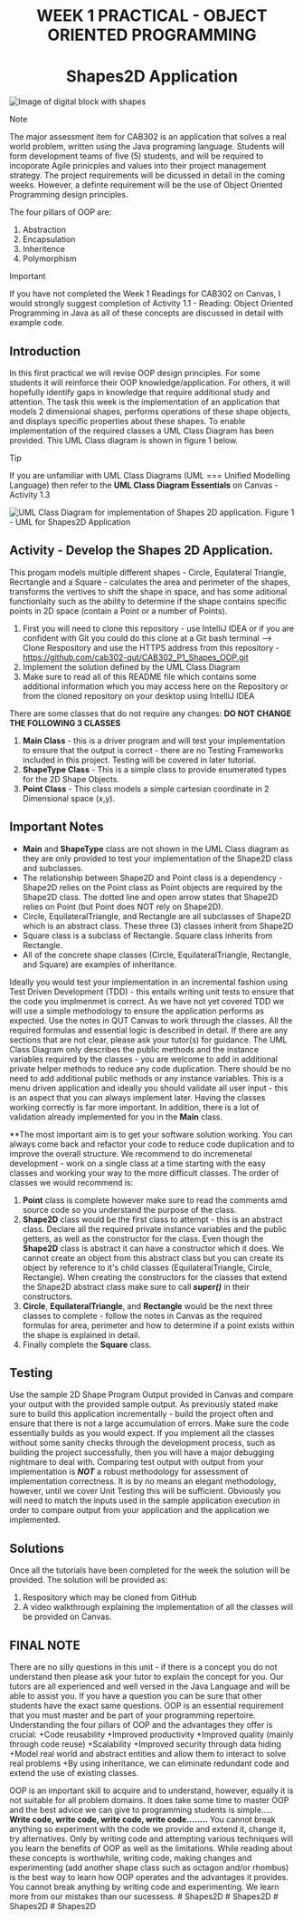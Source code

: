 <h1 align="center">WEEK 1 PRACTICAL - OBJECT ORIENTED PROGRAMMING</h1>

<h1 align="center">Shapes2D Application</h1>

![Image of digital block with shapes](/images/AdobeStock_1169291855.jpeg)

> [!NOTE]
> The major assessment item for CAB302 is an application that solves a real world problem, written using the Java programing language. Students will form development teams of five (5) students, and will be required to incoporate Agile prinicples and values into their project management strategy. The project requirements will be dicussed in detail in the coming weeks. However, a definte requirement will be the use of Object Oriented Programming design principles.

The four pillars of OOP are:
1. Abstraction
2. Encapsulation
3. Inheritence
4. Polymorphism
  
> [!IMPORTANT]
> If you have not completed the Week 1 Readings for CAB302 on Canvas, I would strongly suggest completion of Activity 1.1 - Reading: Object Oriented Programming in Java as all of these concepts are discussed in detail with example code.<br/>

## Introduction
In this first practical we will revise OOP design principles. For some students it will reinforce their OOP knowledge/application. For others, it will hopefully identify gaps in knowledge that require additional study and attention.
The task this week is the implementation of an application that models 2 dimensional shapes, performs operations of these shape objects, and displays specific properties about these shapes. To enable implementation of the required classes a UML Class Diagram has been provided. This UML Class diagram is shown in figure 1 below. 

> [!TIP]
> If you are unfamiliar with UML Class Diagrams (UML === Unified Modelling Language) then refer to the **UML Class Diagram Essentials** on Canvas - Activity 1.3

![UML Class Diagram for implementation of Shapes 2D application.](/images/UML_Class_Diagram_shapes2D.png)
Figure 1 - UML for Shapes2D Application  

## Activity - Develop the Shapes 2D Application.
This progam models multiple different shapes - Circle, Equlateral Triangle, Recrtangle and a Square - calculates the area and perimeter of the shapes, transforms the vertives to shift the shape in space, and has some aditional functionlaity such as the ability to determine if the shape contains specific points in 2D space (contain a Point or a number of Points).
1. First you will need to clone this repository - use IntelliJ IDEA or if you are confident with Git you could do this clone at a Git bash terminal --> Clone Respository and use the HTTPS address from this repository - https://github.com/cab302-qut/CAB302_P1_Shapes_OOP.git
2. Implement the solution defined by the UML Class Diagram
3. Make sure to read all of this README file which contains some additional information which you may access here on the Repository or from the cloned repository on your desktop using IntelliJ IDEA

There are some classes that do not require any changes: **DO NOT CHANGE THE FOLLOWING 3 CLASSES**
1. **Main Class** - this is a driver program and will test your implementation to ensure that the output is correct - there are no Testing Frameworks included in this project. Testing will be covered in later tutorial.
2. **ShapeType Class** - This is a simple class to provide enumerated types for the 2D Shape Objects.
3. **Point Class** - This class models a simple cartesian coordinate in 2 Dimensional space (x,y).

## Important Notes
+ **Main** and **ShapeType** class are not shown in the UML Class diagram as they are only provided to test your implementation of the Shape2D class and subclasses.
+  The relationship between Shape2D and Point class is a dependency - Shape2D relies on the Point class as Point objects are required by the Shape2D class. The dotted line and open arrow states that Shape2D relies on Point (but Point does NOT rely on Shape2D).
+ Circle, EquilateralTriangle, and Rectangle are all subclasses of Shape2D which is an abstract class. These three (3) classes inherit from Shape2D
+ Square class is a subclass of Rectangle. Square class inherits from Rectangle.
+ All of the concrete shape classes (Circle, EquilateralTriangle, Rectangle, and Square) are examples of inheritance.

Ideally you would test your implementation in an incremental fashion using Test Driven Development (TDD) - this entails writing unit tests to ensure that the code you implmenmet is correct. As we have not yet covered TDD we will use a simple methodology to ensure the application performs as expected. Use the notes in QUT Canvas to work through the classes. All the required formulas and essential logic is described in detail. If there are any sections that are not clear, please ask your tutor(s) for guidance. 
The UML Class Diagram only describes the public methods and the instance variables required by the classes - you are welcome to add in additional private helper methods to reduce any code duplication. There should be no need to add additional public methods or any instance variables. 
This is a menu driven application and ideally you should validate all user input - this is an aspect that you can always implement later. Having the classes working correctly is far more important. In addition, there is a lot of validation already implemented for you in the **Main** class.

**The most important aim is to get your software solution working. You can always come back and refactor your code to reduce code duplication and to improve the overall structure. We recommend to do incremenetal development - work on a single class at a time starting with the easy classes and working your way to the more difficult classes. The order of classes we would recommend is:
1. **Point** class is complete however make sure to read the comments amd source code so you understand the purpose of the class.
2. **Shape2D** class would be the first class to attempt - this is an abstract class. Declare all the required private instance variables and the public getters, as well as the constructor for the class. Even though the **Shape2D** class is abstract it can have a constructor which it does. We cannot create an object from this abstract class but you can create its object by reference to it's child classes (EquilateralTriangle, Circle, Rectangle). When creating the constructors for the classes that extend the Shape2D abstract class make sure to call **_super()_** in their constructors.
3. **Circle**, **EquilateralTriangle**, and **Rectangle** would be the next three classes to complete - follow the notes in Canvas as the required formulas for area, perimeter and how to determine if a point exists within the shape is explained in detail.
4. Finally complete the **Square** class.

## Testing
Use the sample 2D Shape Program Output provided in Canvas and compare your output with the provided sample output. As previously stated make sure to build this application incrementally - build the project often and ensure that there is not a large accumulation of errors. Make sure the code essentially builds as you would expect. If you implement all the classes without some sanity checks through the development process, such as building the project successfully, then you will have a major debugging nightmare to deal with. Comparing test output with output from your implementation is **_NOT_** a robust methodology for assessment of implementation correctness. It is by no means an elegant methodology, however, until we cover Unit Testing this will be sufficient. Obviously you will need to match the inputs used in the sample application execution in order to compare output from your application and the application we implemented.

## Solutions
Once all the tutorials have been completed for the week the solution will be provided. The solution will be provided as:
1. Respository which may be cloned from GitHub
2. A video walkthrough explaining the implementation of all the classes will be provided on Canvas.

## FINAL NOTE
There are no silly questions in this unit - if there is a concept you do not understand then please ask your tutor to explain the concept for you. Our tutors are all experienced and well versed in the Java Language and will be able to assist you. If you have a question you can be sure that other students have the exact same questions. 
OOP is an essential requirement that you must master and be part of your programming repertoire. Understanding the four pillars of OOP and the advantages they offer is crucial:
+Code reusability
+Improved productivity
+Improved quality (mainly through code reuse)
+Scalability
+Improved security through data hiding
+Model real world and abstract entities and allow them to interact to solve real problems
+By using inheritance, we can eliminate redundant code and extend the use of existing classes.

OOP is an important skill to acquire and to understand, however, equally it is not suitable for all problem domains. It does take some time to master OOP and the best advice we can give to programming students is simple.....
**Write code, write code, write code, write code........** You cannot break anything so experiment with the code we provide and extend it, change it, try alternatives. Only by writing code and attempting various techniques will you learn the benefits of OOP as well as the limitations. While reading about these concepts is worthwhile, writing code, making changes and experimenting (add another shape class such as octagon and/or rhombus) is the best way to learn how OOP operates and the advantages it provides. You cannot break anything by writing code and experimenting. We learn more from our mistakes than our sucessess.
#   S h a p e s 2 D  
 #   S h a p e s 2 D  
 #   S h a p e s 2 D  
 #   S h a p e s 2 D  
 